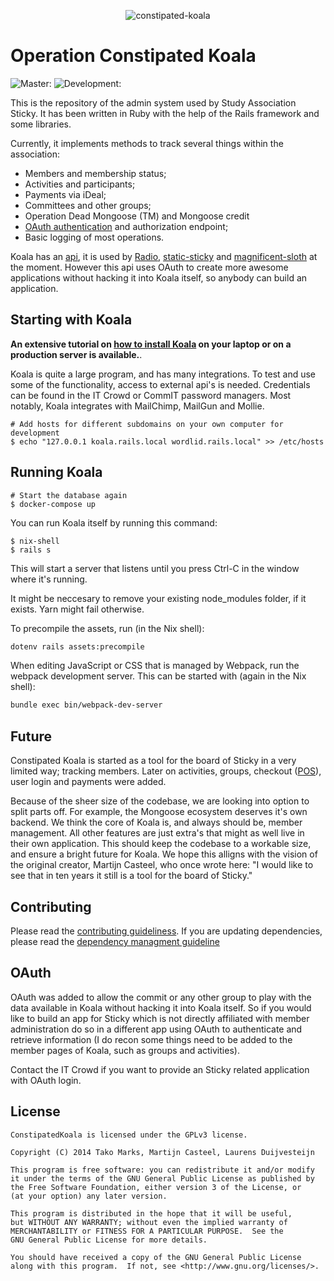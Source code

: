<p align="center">
<img src="https://cloud.githubusercontent.com/assets/5732642/15008505/fa32a904-11e0-11e6-900a-98622e3f797a.png" alt="constipated-koala" style="max-width:100%;">
</p>

# Operation Constipated Koala

![Master:](https://github.com/svsticky/constipated-Koala/actions/workflows/build.yml/badge.svg?branch=master)
![Development:](https://github.com/svsticky/constipated-Koala/actions/workflows/build.yml/badge.svg)

This is the repository of the admin system used by Study Association Sticky. It has been
written in Ruby with the help of the Rails framework and some libraries.

Currently, it implements methods to track several things within the association:

- Members and membership status;
- Activities and participants;
- Payments via iDeal;
- Committees and other groups;
- Operation Dead Mongoose (TM) and Mongoose credit
- [OAuth authentication](/app/controllers/api) and authorization endpoint;
- Basic logging of most operations.

Koala has an [api](/app/views/api), it is used by [Radio](https://github.com/svsticky/radio), [static-sticky](https://github.com/svsticky/static-sticky) and [magnificent-sloth](https://github.com/svsticky/magnificent-sloth) at the moment. However this api uses OAuth to create more awesome applications without hacking it into Koala itself, so anybody can build an application.

## Starting with Koala

**An extensive tutorial on [how to install Koala](/INSTALLING.md) on your laptop or on a production server is available.**.

Koala is quite a large program, and has many integrations.
To test and use some of the functionality, access to external api's is needed.
Credentials can be found in the IT Crowd or CommIT password managers.
Most notably, Koala integrates with MailChimp, MailGun and Mollie.

```shell
# Add hosts for different subdomains on your own computer for development
$ echo "127.0.0.1 koala.rails.local wordlid.rails.local" >> /etc/hosts
```

## Running Koala

```console
# Start the database again
$ docker-compose up
```

You can run Koala itself by running this command:

```console
$ nix-shell
$ rails s
```

This will start a server that listens until you press Ctrl-C in the window where it's running.

It might be neccesary to remove your existing node_modules folder, if it exists.
Yarn might fail otherwise.

To precompile the assets, run (in the Nix shell):

``` bash
dotenv rails assets:precompile
```

When editing JavaScript or CSS that is managed by Webpack, run the webpack development server.
This can be started with (again in the Nix shell):

``` bash
bundle exec bin/webpack-dev-server
```

## Future

Constipated Koala is started as a tool for the board of Sticky in a very limited way; tracking members.
Later on activities, groups, checkout ([POS](https://en.wikipedia.org/wiki/Point_of_sale)), user login and payments were added.

Because of the sheer size of the codebase, we are looking into option to split parts off.
For example, the Mongoose ecosystem deserves it's own backend.
We think the core of Koala is, and always should be, member management.
All other features are just extra's that might as well live in their own application.
This should keep the codebase to a workable size, and ensure a bright future for Koala.
We hope this alligns with the vision of the original creator, Martijn Casteel, who once wrote here: "I would like to see that in ten years it still is a tool for the board of Sticky."

## Contributing

Please read the [contributing guideliness](./CONTRIBUTING.md).
If you are updating dependencies, please read the [dependency managment guideline](./DEPENDENCIES.md)

## OAuth

OAuth was added to allow the commit or any other group to play with the data available in Koala without hacking it into Koala itself.
So if you would like to build an app for Sticky which is not directly affiliated with member administration do so in a different app using OAuth to authenticate and retrieve information (I do recon some things need to be added to the member pages of Koala, such as groups and activities).

Contact the IT Crowd if you want to provide an Sticky related application with OAuth login.

## License

```
ConstipatedKoala is licensed under the GPLv3 license.

Copyright (C) 2014 Tako Marks, Martijn Casteel, Laurens Duijvesteijn

This program is free software: you can redistribute it and/or modify
it under the terms of the GNU General Public License as published by
the Free Software Foundation, either version 3 of the License, or
(at your option) any later version.

This program is distributed in the hope that it will be useful,
but WITHOUT ANY WARRANTY; without even the implied warranty of
MERCHANTABILITY or FITNESS FOR A PARTICULAR PURPOSE.  See the
GNU General Public License for more details.

You should have received a copy of the GNU General Public License
along with this program.  If not, see <http://www.gnu.org/licenses/>.
```
